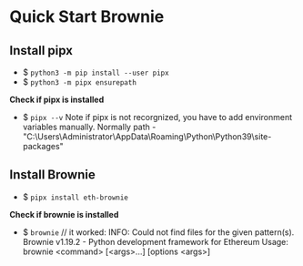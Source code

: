 # Quick Start Brownie
## Install pipx
- $ `python3 -m pip install --user pipx` <br /> 
- $ `python3 -m pipx ensurepath`

<b> Check if pipx is installed </b>
- $ `pipx --v`
Note if pipx is not recorgnized, you have to add environment variables manually.
Normally path - "C:\Users\Administrator\AppData\Roaming\Python\Python39\site-packages"

## Install Brownie
- $ `pipx install eth-brownie` <br />

<b> Check if brownie is installed </b>
- $ `brownie` // it worked:
INFO: Could not find files for the given pattern(s).
Brownie v1.19.2 - Python development framework for Ethereum
Usage:  brownie \<command> [\<args>...] [options \<args>]

## 